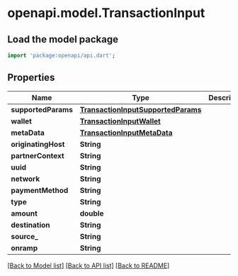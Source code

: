 # openapi.model.TransactionInput

## Load the model package
```dart
import 'package:openapi/api.dart';
```

## Properties
Name | Type | Description | Notes
------------ | ------------- | ------------- | -------------
**supportedParams** | [**TransactionInputSupportedParams**](TransactionInputSupportedParams.md) |  | 
**wallet** | [**TransactionInputWallet**](TransactionInputWallet.md) |  | 
**metaData** | [**TransactionInputMetaData**](TransactionInputMetaData.md) |  | 
**originatingHost** | **String** |  | 
**partnerContext** | **String** |  | 
**uuid** | **String** |  | 
**network** | **String** |  | 
**paymentMethod** | **String** |  | 
**type** | **String** |  | 
**amount** | **double** |  | 
**destination** | **String** |  | 
**source_** | **String** |  | 
**onramp** | **String** |  | 

[[Back to Model list]](../README.md#documentation-for-models) [[Back to API list]](../README.md#documentation-for-api-endpoints) [[Back to README]](../README.md)


